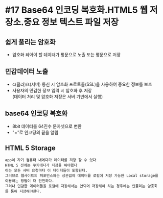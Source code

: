 #17 Base64 인코딩 복호화.HTML5 웹 저장소.중요 정보 텍스트 파일 저장
=

## 쉽게 풀리는 암호화
- 암호화 되어야 할 데이터가 평문으로 노출 또는 평문으로 저장

## 민감데이터 노출
- c(클라)/s(서버) 통신 시 암호화 프로토콜(SSL)을 사용하여 중요한 정보를 보호
- 사용자의 민감한 정보 입력 시 암호화 후 저장  
(데이터 처리 및 암호화 저장은 서버 기반에서 실행)

## base64 인코딩 복호화
- 8bit 데이터를 64진수 문자셋으로 변환
- "="로 인코딩의 끝을 알림

## HTML 5 Storage
```
app이 자기 컴퓨터 내에다가 데이터를 저장 할 수 있다
HTML 5 전에는 쿠키에다가 저장을 해야했다
이는 모든 서버 요청마다 이 데이터들이 포함된다.
그러므로 웹사이트의 퍼포먼스와는 상관없이 데이터를 로컬에 저장 가능한 Local storage를 이용하는 방법이 더 안전하다.
그러나 민감한 데이터들을 로컬에 저장해서는 안되며 저장해야 하는 경우에는 안풀리는 암호화를 통해 저장해야한다.
```
